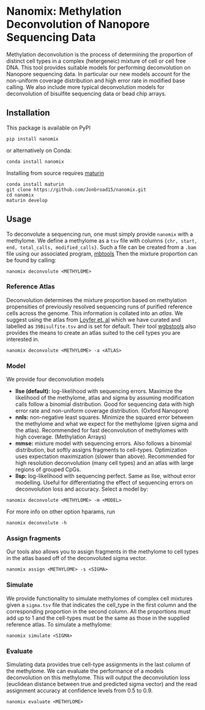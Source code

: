# Nanomix: Methylation Deconvolution of Nanopore Sequencing Data
Methylation deconvolution is the process of determining the proportion of distinct cell types in a complex (hetergeneic) mixture of cell or cell free DNA.
This tool provides suitable models for performing deconvolution on Nanopore sequencing data. In particular our new models account for the non-uniform coverage distribution and high error rate in modified base calling. We also include more typical deconvolution models for deconvolution of bisulfite sequencing data or bead chip arrays.


## Installation
This package is available on PyPI
```
pip install nanomix
```
or alternatively on Conda:
```
conda install nanomix
```
Installing from source requires [maturin](https://github.com/PyO3/maturin)
```
conda install maturin
git clone https://github.com/Jonbroad15/nanomix.git
cd nanomix
maturin develop
```

## Usage
To deconvolute a sequencing run, one must simply provide `nanomix` with a methylome. We define a methylome as a `tsv` file with columns `{chr, start, end, total_calls, modified_calls}`. Such a file can be created from a `.bam` file using our associated program, [mbtools](https://github.com/jts/mbtools)
Then the mixture proportion can be found by calling:
```
nanomix deconvolute <METHYLOME>
```

### Reference Atlas
Deconvolution determines the mixture proportion based on methylation propensities of previously resolved sequencing runs of purified reference cells across the genome. This information is collated into an *atlas*. We suggest using the atlas from [Loyfer et. al](https://www.biorxiv.org/content/10.1101/2022.01.24.477547v1.full) which we have curated and labelled as `39Bisulfite.tsv` and is set for default. Their tool [wgbstools](https://github.com/nloyfer/wgbs_tools) also provides the means to create an atlas suited to the cell types you are interested in.
```
nanomix deconvolute <METHYLOME> -a <ATLAS>
```

### Model
We provide four deconvolution models

- **llse (default):**   log-likelihood with sequencing errors. Maximize the likelihood of the methylome, atlas and sigma
                    by assuming modification calls follow a binomial distribution. Good for sequencing data with high error
                    rate and non-uniform coverage distribution. (Oxford Nanopore)
- **nnls:**             non-negative least squares. Minimize the squared error between the methylome and what we expect for
                    the methylome (given sigma and the atlas). Recommended for fast deconvolution of methylomes with high
                    coverage. (Methylation Arrays)
- **mmse:**             mixture model with sequencing errors. Also follows a binomial distribution, but softly assigns fragments
                    to cell-types. Optimization uses expectation maximization (slower than above). Recommended for high resolution
                    deconvolution (many cell types) and an atlas with large regions of grouped CpGs.
- **llsp:**             log-likelihood with sequencing perfect. Same as llse, without error modelling. Useful for differentiating the
                    effect of sequencing errors on deconvolution loss and accuracy.
Select a model by:
```
nanomix deconvolute <METHYLOME> -m <MODEL>
```
For more info on other option hparams, run
```
nanomix deconvolute -h
```

### Assign fragments
Our tools also allows you to assign fragments in the methylome to cell types in the atlas based off of the deconvoluted sigma vector.
```
nanomix assign <METHYLOME> -s <SIGMA> 
```
### Simulate 
We provide functionality to simulate methylomes of complex cell mixtures given a `sigma.tsv` file that indicates the cell\_type in the first column and the corresponding proportion in the second column. All the proportions must add up to 1 and the cell-types must be the same as those in the supplied reference atlas. To simulate a methylome:
```
nanomix simulate <SIGMA>
```

### Evaluate
Simulating data provides true cell-type assignments in the last column of the methylome. We can evaluate the performance of a models deconvolution on this methylome. This will output the deconvolution loss (euclidean distance between true and predicted sigma vector) and the read assignment accuracy at confidence levels from 0.5 to 0.9.
```
nanomix evaluate <METHYLOME>
```





